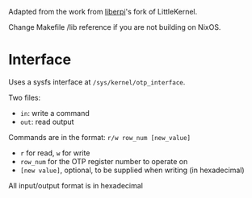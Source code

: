 Adapted from the work from [liberpi](https://github.com/librerpi/lk)'s fork of LittleKernel.

Change Makefile /lib reference if you are not building on NixOS. 

# Interface
Uses a sysfs interface at `/sys/kernel/otp_interface`.

Two files:
- `in`: write a command
- `out`: read output

Commands are in the format: `r/w row_num [new_value]`
- `r` for read, `w` for write
- `row_num` for the OTP register number to operate on
- `[new value]`, optional, to be supplied when writing (in hexadecimal)

All input/output format is in hexadecimal
